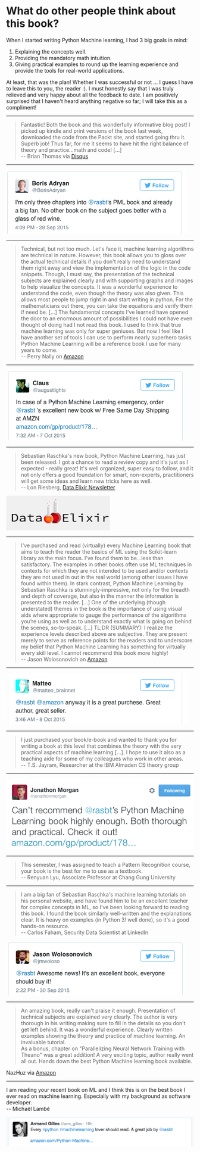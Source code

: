 # What do other people think about this book?



When I started writing Python Machine learning, I had 3 big goals in mind:

1. Explaining the concepts well.
2. Providing the mandatory math intuition.
3. Giving practical examples to round up the learning experience and provide the tools for real-world applications.

At least, that was the plan! Whether I was successful or not ... I guess I have to leave this to you, the reader :).
I must honestly say that I was truly relieved and very happy about all the feedback to date. I am positively surprised that I haven't heard anything negative so far; I will take this as a compliment!   

<hr>

> Fantastic! Both the book and this wonderfully informative blog post! I picked up kindle and print versions of the book last week, downloaded the code from the Packt site, and started going thru it. Superb job! Thus far, for me it seems to have hit the right balance of theory and practice...math and code! [...]     
-- Brian Thomas via [Disqus](http://sebastianraschka.com/blog/2015/writing-pymle.html#comment-2295668894)

<hr>

[![](./images/boris_tweet.png)](https://twitter.com/BorisAdryan/status/648590265620525056)

<hr>

> Technical, but not too much. Let's face it, machine learning algorithms are technical in nature. However, this book allows you to gloss over the actual technical details if you don't really need to understand them right away and view the implementation of the logic in the code snippets. Though, I must say, the presentation of the technical subjects are explained clearly and with supporting graphs and images to help visualize the concepts. It was a wonderful experience to understand the code, even though the theory was also given. This allows most people to jump right in and start writing in python. For the mathematicians out there, you can take the equations and verify them if need be. [...]
The fundamental concepts I've learned have opened the door to an enormous amount of possibilities I could not have even thought of doing had I not read this book. I used to think that true machine learning was only for super geniuses. But now I feel like I have another set of tools I can use to perform nearly superhero tasks. Python Machine Learning will be a reference book I use for many years to come.   
--  Perry Nally on [Amazon](http://www.amazon.com/gp/product/1783555130/ref=s9_simh_gw_p14_d0_i2?pf_rd_m=ATVPDKIKX0DER&pf_rd_s=desktop-1&pf_rd_r=0QKDZ9QNCW8269FMDSQG&pf_rd_t=36701&pf_rd_p=2079475242&pf_rd_i=desktop)

<hr>

[![](./images/claus_tweet.png)](https://twitter.com/augustlights/status/651721745783783424)

<hr>

> Sebastian Raschka's new book, Python Machine Learning, has just been released. I got a chance to read a review copy and it's just as I expected - really great! It's well organized, super easy to follow, and it not only offers a good foundation for smart, non-experts, practitioners will get some ideas and learn new tricks here as well.  
-- Lon Riesberg, [Data Elixir Newsletter](http://dataelixir.com/issues/55#start)

[![](./images/dataelixir.png)](http://dataelixir.com)

<hr>

> I've purchased and read (virtually) every Machine Learning book that aims to teach the reader the basics of ML using the Scikit-learn library as the main focus. I've found them to be...less than satisfactory. The examples in other books often use ML techniques in contexts for which they are not intended to be used and/or contexts they are not used in out in the real world (among other issues I have found within them).
In stark contrast, Python Machine Learning by Sebastian Raschka is stunningly-impressive, not only for the breadth and depth of coverage, but also in the manner the information is presented to the reader. [...] One of the underlying (though understated) themes in the book is the importance of using visual aids where appropriate to gauge the performance of the algorithms you’re using as well as to understand exactly what is going on behind the scenes, so-to-speak. [...] TL;DR (SUMMARY):
I realize the experience levels described above are subjective. They are present merely to serve as reference points for the readers and to underscore my belief that Python Machine Learning has something for virtually every skill level. I cannot recommend this book more highly!   
-- Jason Wolosonovich on [Amazon](http://www.amazon.com/gp/product/1783555130/ref=s9_simh_gw_p14_d0_i2?pf_rd_m=ATVPDKIKX0DER&pf_rd_s=desktop-1&pf_rd_r=0QKDZ9QNCW8269FMDSQG&pf_rd_t=36701&pf_rd_p=2079475242&pf_rd_i=desktop)

<hr>

[![](./images/matteo_tweet.png)](https://twitter.com/matteo_brainnet/status/652027189018402816)

<hr>

> I just purchased your book/e-book and wanted to thank you for writing a book at this level that combines the theory with the very practical aspects of machine learning [...]. I hope to use it also as a teaching aide for some of my colleagues who work in other areas.   
-- T.S. Jayram, Researcher at the IBM Almaden CS theory group

<hr>

[![](./images/jonathon_m_tweet.png)](https://twitter.com/jonathonmorgan/status/653587935367856128)


<hr>


> This semester, I was assigned to teach a Pattern Recognition course,
your book is the best for me to use as a textbook.  
-- Renyuan Lyu, Associate Professor at Chang Gung University

<hr>

> I am a big fan of Sebastian Raschka's machine learning tutorials on his personal website, and have found him to be an excellent teacher for complex concepts in ML, so I've been looking forward to reading this book. I found the book similarly well-written and the explanations clear. It is heavy on examples (in Python 3! well done), so it's a good hands-on resource.   
-- Carlos Faham, Security Data Scientist at LinkedIn

[![](./images/jason_tweet.png)](https://twitter.com/jmwoloso/status/649288217364049920)


<hr>

> An amazing book, really can't praise it enough. Presentation of technical subjects are explained very clearly. The author is very thorough in his writing making sure to fill in the details so you don't get left behind. It was a wonderful experience. Clearly written examples showing the theory and practice of machine learning. An invaluable tutorial.  
As a bonus, chapter on "Parallelizing Neural Network Training with Theano" was a great addition! A very exciting topic, author really went all out. Hands down the best Python Machine learning book available.  

NazHuz via [Amazon](http://www.amazon.com/gp/customer-reviews/RURYHN1G3SRMZ/ref=cm_cr_pr_rvw_ttl?ie=UTF8&ASIN=1783555130)


<hr>

I am reading your recent book on ML and I think this is on the best book I ever read on machine learning.  Especially with my background as software developer.  
-- Michaël Lambé

[![](./images/armand_g_tweet.png)](https://twitter.com/arm_gilles/status/658927560932401154)
